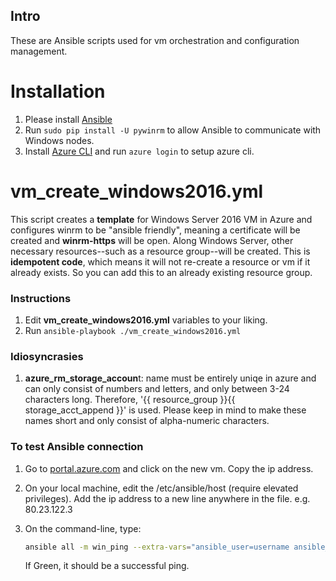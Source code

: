 ## Intro

These are Ansible scripts used for vm orchestration and configuration management.

# Installation

1. Please install [Ansible](https://docs.ansible.com/ansible/latest/installation_guide/intro_installation.html)
2. Run `sudo pip install -U pywinrm` to allow Ansible to communicate with Windows nodes.
3. Install [Azure CLI](https://docs.microsoft.com/en-us/cli/azure/install-azure-cli?view=azure-cli-latest) and run `azure login` to setup azure cli.

# vm_create_windows2016.yml

This script creates a **template** for Windows Server 2016 VM in Azure and configures winrm to be "ansible friendly", meaning a certificate will be created and **winrm-https** will be open. Along Windows Server, other necessary resources--such as a resource group--will be created. This is **idempotent code**, which means it will not re-create a resource or vm if it already exists. So you can add this to an already existing resource group.

### Instructions

1. Edit **vm_create_windows2016.yml** variables to your liking.
2. Run `ansible-playbook ./vm_create_windows2016.yml`

### Idiosyncrasies

1. **azure_rm_storage_accoun**t: name must be entirely uniqe in azure and can only consist of numbers and letters, and only between 3-24 characters long. Therefore, '{{ resource_group }}{{ storage_acct_append }}' is used. Please keep in mind to make these names short and only consist of alpha-numeric characters.

### To test Ansible connection

1. Go to [portal.azure.com](portal.azure.com/) and click on the new vm. Copy the ip address.

1. On your local machine, edit the /etc/ansible/host (require elevated privileges). Add the ip address to a new line anywhere in the file. e.g. 80.23.122.3

2. On the command-line, type:

   ```bash
   ansible all -m win_ping --extra-vars="ansible_user=username ansible_password=password ansible_connection=winrm ansible_winrm_server_cert_validation=ignore"
   ```

   If Green, it should be a successful ping.
